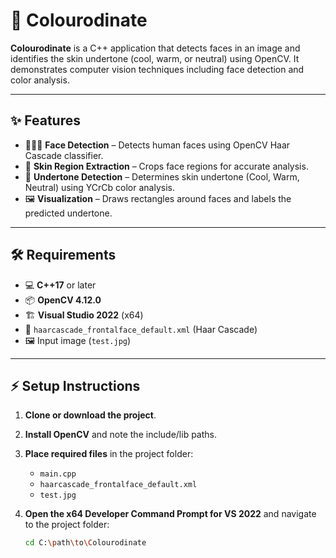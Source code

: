 # 🎨 Colourodinate

**Colourodinate** is a C++ application that detects faces in an image and identifies the skin undertone (cool, warm, or neutral) using OpenCV. It demonstrates computer vision techniques including face detection and color analysis.

---

## ✨ Features

- 🧑‍🤝‍🧑 **Face Detection** – Detects human faces using OpenCV Haar Cascade classifier.  
- 🎯 **Skin Region Extraction** – Crops face regions for accurate analysis.  
- 🌈 **Undertone Detection** – Determines skin undertone (Cool, Warm, Neutral) using YCrCb color analysis.  
- 🖼️ **Visualization** – Draws rectangles around faces and labels the predicted undertone.

---

## 🛠️ Requirements

- 💻 **C++17** or later  
- 📦 **OpenCV 4.12.0**  
- 🏗️ **Visual Studio 2022** (x64)  
- 🔹 `haarcascade_frontalface_default.xml` (Haar Cascade)  
- 🖼️ Input image (`test.jpg`)  

---

## ⚡ Setup Instructions

1. **Clone or download the project**.  

2. **Install OpenCV** and note the include/lib paths.  

3. **Place required files** in the project folder:  
   - `main.cpp`  
   - `haarcascade_frontalface_default.xml`  
   - `test.jpg`  

4. **Open the x64 Developer Command Prompt for VS 2022** and navigate to the project folder:  

   ```bash
   cd C:\path\to\Colourodinate
